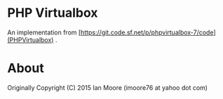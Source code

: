 # PHP Virtualbox
An implementation from [https://git.code.sf.net/p/phpvirtualbox-7/code](PHPVirtualbox) .

# About

Originally Copyright (C) 2015 Ian Moore (imoore76 at yahoo dot com)
